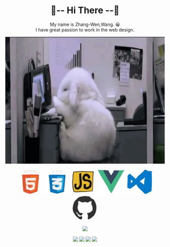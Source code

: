 <div align="center">
    <h1>🐰-- Hi There --🐰</h1>
    <p>
        My name is Zhang-Wen,Wang. 😀<br> 
        I have great passion to work in the web design.
    </p>
    <img src="./images/VWLYIGn.gif" height="400">
    <p height="30"></p>
<p> 
<img src="./images/html.webp" height="80">
<img src="./images/cssgif.webp" height="80">
<img src="./images/js.webp" height="80">
<img src="./images/vue.webp" height="80">
<img src="./images/vscode.webp" height="80">
<img src="./images/github.webp" height="80">
</p>

![](http://github-profile-summary-cards.vercel.app/api/cards/profile-details?username=NailShort&theme=slateorange)

![](http://github-profile-summary-cards.vercel.app/api/cards/repos-per-language?username=NailShort&theme=slateorange)
![](http://github-profile-summary-cards.vercel.app/api/cards/most-commit-language?username=NailShort&theme=slateorange)
![](http://github-profile-summary-cards.vercel.app/api/cards/stats?username=NailShort&theme=slateorange)
![](http://github-profile-summary-cards.vercel.app/api/cards/productive-time?username=NailShort&theme=slateorange)


 </div>
